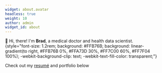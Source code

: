 ```yaml
---
widget: about.avatar
headless: true
weight: 10
author: admin
widget_id: about
---
```

👋 Hi, there! I'm **Brad**, a medical doctor and health data scientist.
{style="font-size: 1.2rem; background: #FFB76B; background: linear-gradient(to right, #FFB76B 0%, #FFA73D 30%, #FF7C00 60%, #FF7F04 100%); -webkit-background-clip: text; -webkit-text-fill-color: transparent;"}

Check out my [resumé](/about/) and portfolio below

